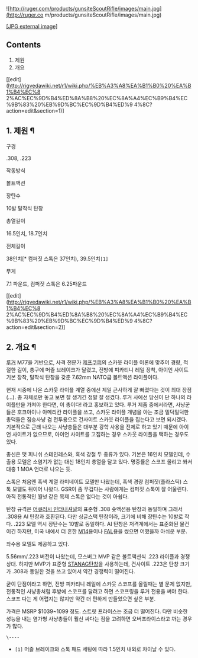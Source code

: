 ![http://ruger.com/products/gunsiteScoutRifle/images/main.jpg](http://ruger.co
m/products/gunsiteScoutRifle/images/main.jpg)

[[JPG external
image]](http://ruger.com/products/gunsiteScoutRifle/images/main.jpg)

## Contents

    

1. 제원 
2. 개요 

[[edit](http://rigvedawiki.net/r1/wiki.php/%EB%A3%A8%EA%B1%B0%20%EA%B1%B4%EC%8
2%AC%EC%9D%B4%ED%8A%B8%20%EC%8A%A4%EC%B9%B4%EC%9B%83%20%EB%9D%BC%EC%9D%B4%ED%9
4%8C?action=edit&section=1)]

## 1. 제원 ¶

구경

.308, .223

작동방식

볼트액션

장탄수

10발 탈착식 탄창

총열길이

16.5인치, 18.7인치

전체길이

38인치[* 컴퍼짓 스톡은 37인치), 39.5인치`[1]`

무게

7.1 파운드, 컴퍼짓 스톡은 6.25파운드

[[edit](http://rigvedawiki.net/r1/wiki.php/%EB%A3%A8%EA%B1%B0%20%EA%B1%B4%EC%8
2%AC%EC%9D%B4%ED%8A%B8%20%EC%8A%A4%EC%B9%B4%EC%9B%83%20%EB%9D%BC%EC%9D%B4%ED%9
4%8C?action=edit&section=2)]

## 2. 개요 ¶

[루거](%EC%8A%A4%ED%85%80%20%EB%A3%A8%EA%B1%B0.md) M77을 기반으로, 사격 전문가 [제프쿠퍼](%EC%A0%9C%ED%94%84%20%EC%BF%A0%ED%8D%BC.md)의 스카웃 라이플 이론에 맞추어 경량, 적절한
길이, 총구에 머즐 브레이크가 달렸고, 전방에 피카티니 레일 장착, 아이언 사이트 기본 장착, 탈착식 탄창을 갖춘 7.62mm NATO급
볼트액션 라이플이다.

  

현재 시중에 나온 스카웃 라이플 계열 중에선 제일 근사하게 잘 빠졌다는 것이 최대 장점(...). 총 자체로만 놓고 보면 잘 생기긴 정말 잘
생겼다. 루거 사에선 당신이 단 하나의 라이플만을 가져야 한다면, 이 총이다! 라고 홍보하고 있다. 루거 제품 중에서라면, 사냥꾼들은
호크아이나 아메리칸 라이플을 쓰고, 스카웃 라이플 개념을 아는 조금 밀덕밀덕한 총덕들은 짐승사냥 겸 전투용으로 건사이트 스카웃 라이플을
집는다고 보면 되시겠다. 기본적으로 근래 나오는 사냥총들은 대부분 광학 사용을 전제로 하고 있기 때문에 아이언 사이트가 없으므로, 아이언
사이트를 고집하는 경우 스카웃 라이플을 택하는 경우도 있다.

  

총신은 맷 피니쉬 스테인레스와, 흑색 강철 두 종류가 있다. 기본은 16인치 모델인데, 수출용 모델은 소염기가 없는 대신 18인치 총열을
달고 있다. 명중률은 스코프 올리고 쏴서 대충 1 MOA 언더로 나오는 듯.

  

스톡은 처음엔 흑색 계열 라미네이트 모델만 나왔는데, 흑색 경량 컴퍼짓(플라스틱) 스톡 모델도 뒤이어 나왔다. GSR이 좀 무겁다는
사람에게는 컴퍼짓 스톡이 잘 어울린다. 아직 전통적인 월넛 같은 목제 스톡은 없다는 것이 아쉽다.

  

탄창 규격은 [어큐러시 인터내셔널](AW.md)의 표준형 .308 숏액션용 탄창과 동일하며 그래서 .308용 AI 탄창과 호환된다.
다만 싱글스택 탄창이라, 크기에 비해 장탄수는 10발로 작다. .223 모델 역시 장탄수는 10발로 동일하다. AI 탄창은 저격계에서는
표준화된 물건이긴 하지만, 미국 내에서 더 흔한 [M14](M14.md)용이나 [FAL](FAL.md)용을 썼으면 어땠을까 아쉬운
부분.

  

좌수용 모델도 제공하고 있다.

  

5.56mm/.223 버전이 나왔는데, 모스버그 MVP 같은 볼트액션식 .223 라이플과 경쟁상대. 하지만 MVP가 표준형 [STANAG탄창](STANAG%20%ED%83%84%EC%B0%BD.md)을 사용하는데, 건사이트 .223은 탄창 크기가 .308과 동일한 것을
쓰고 있어서 약간 경쟁력이 떨어진다.

  

굳이 단점이라고 하면, 전방 피카티니 레일에 스카웃 스코프를 올릴때는 별 문제 없지만, 전통적인 사냥총처럼 후방에 스코프를 달려고 하면
스코프링을 루거 전용을 써야 한다. 스코프 다는 게 어렵지는 않지만 약간 더 편하게 만들었으면 싶은 부분.

  

가격은 MSRP $1039~1099 정도. 스트릿 프라이스는 조금 더 떨어진다. 다만 비슷한 성능을 내는 염가형 사냥총들이 훨신 싸다는 점을
고려하면 오버프라이스라고 까는 경우가 많다.

`\----`

  * `[1]` 머즐 브레이크와 스톡 패드 세팅에 따라 1.5인치 내외로 차이날 수 있다.

